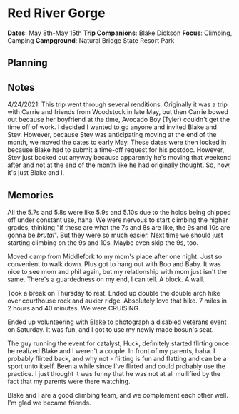 # Red River Gorge
**Dates**: May 8th-May 15th
**Trip Companions**: Blake Dickson
**Focus**: Climbing, Camping
**Campground**: Natural Bridge State Resort Park

## Planning
## Notes

4/24/2021: This trip went through several renditions. Originally it was a trip with Carrie and friends from Woodstock in late May, but then Carrie bowed out because her boyfriend at the time, Avocado Boy (Tyler) couldn't get the time off of work. I decided I wanted to go anyone and invited Blake and Stev. However, because Stev was anticipating moving at the end of the month, we moved the dates to early May. These dates were then locked in because Blake had to submit a time-off request for his postdoc. However, Stev just backed out anyway because apparently he's moving that weekend after and not at the end of the month like he had originally thought. So, now, it's just Blake and I. 

## Memories
All the 5.7s and 5.8s were like 5.9s and 5.10s due to the holds being chipped off under constant use, haha. We were nervous to start climbing the higher grades, thinking "if these are what the 7s and 8s are like, the 9s and 10s are gonna be *brutal*". But they were so much easier. Next time we should just starting climbing on the 9s and 10s. Maybe even skip the 9s, too. 

Moved camp from Middlefork to my mom's place after one night. Just so convenient to walk down. Plus got to hang out with Boo and Baby. It was nice to see mom and phil again, but my relationship with mom just isn't the same. There's a guardedness on my end, I can tell. A block. A wall. 

Took a break on Thursday to rest. Ended up double the double arch hike over courthouse rock and auxier ridge. Absolutely love that hike. 7 miles in 2 hours and 40 minutes. We were CRUISING. 

Ended up volunteering with Blake to photograph a disabled veterans event on Saturday. It was fun, and I got to use my newly made bosun's seat. 

The guy running the event for catalyst, Huck, definitely started flirting once he realized Blake and I weren't a couple. In front of my parents, haha. I probably flirted back, and why not - flirting is fun and flatting and can be a sport unto itself. Been a while since I've flirted and could probably use the practice. I just thought it was funny that he was not at all mullified by the fact that my parents were there watching. 

Blake and I are a good climbing team, and we complement each other well. I'm glad we became friends. 




